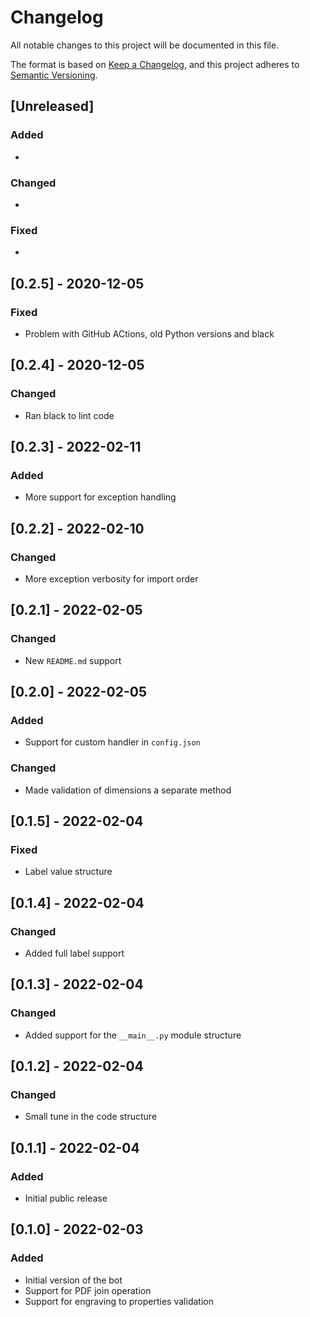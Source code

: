 # Changelog

All notable changes to this project will be documented in this file.

The format is based on [Keep a Changelog](https://keepachangelog.com/en/1.0.0/),
and this project adheres to [Semantic Versioning](https://semver.org/spec/v2.0.0.html).

## [Unreleased]

### Added

*

### Changed

*

### Fixed

*

## [0.2.5] - 2020-12-05

### Fixed

* Problem with GitHub ACtions, old Python versions and black

## [0.2.4] - 2020-12-05

### Changed

* Ran black to lint code

## [0.2.3] - 2022-02-11

### Added

* More support for exception handling

## [0.2.2] - 2022-02-10

### Changed

* More exception verbosity for import order

## [0.2.1] - 2022-02-05

### Changed

* New `README.md` support

## [0.2.0] - 2022-02-05

### Added

* Support for custom handler in `config.json`

### Changed

* Made validation of dimensions a separate method

## [0.1.5] - 2022-02-04

### Fixed

* Label value structure

## [0.1.4] - 2022-02-04

### Changed

* Added full label support

## [0.1.3] - 2022-02-04

### Changed

* Added support for the `__main__.py` module structure

## [0.1.2] - 2022-02-04

### Changed

* Small tune in the code structure

## [0.1.1] - 2022-02-04

### Added

* Initial public release

## [0.1.0] - 2022-02-03

### Added

* Initial version of the bot
* Support for PDF join operation
* Support for engraving to properties validation

